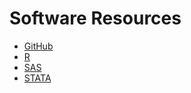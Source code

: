 # Software Resources


* [GitHub](https://github.com/midas-network/midas-student-repo/tree/master/Software/GitHub)
* [R](https://github.com/midas-network/midas-student-repo/tree/master/Software/R)      	
* [SAS](https://github.com/midas-network/midas-student-repo/tree/master/Software/SAS)		
* [STATA](https://github.com/midas-network/midas-student-repo/tree/master/Software/STATA)	